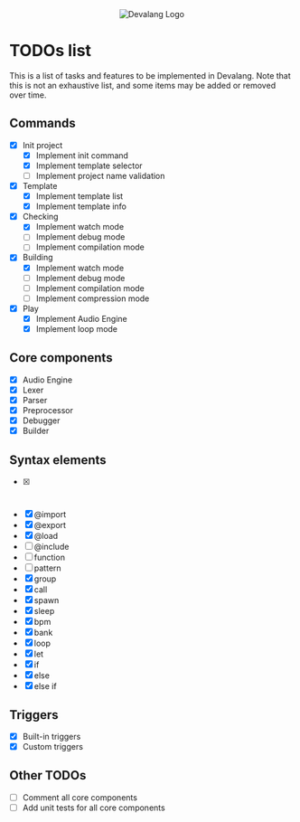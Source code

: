 <div align="center">
    <img src="https://firebasestorage.googleapis.com/v0/b/devaloop-labs.firebasestorage.app/o/devalang-teal-logo.svg?alt=media&token=d2a5705a-1eba-4b49-88e6-895a761fb7f7" alt="Devalang Logo">
</div>

# TODOs list

This is a list of tasks and features to be implemented in Devalang. Note that this is not an exhaustive list, and some items may be added or removed over time.

## Commands

- [x] Init project
  - [x] Implement init command
  - [x] Implement template selector
  - [ ] Implement project name validation
- [x] Template
  - [x] Implement template list
  - [x] Implement template info
- [x] Checking
  - [x] Implement watch mode
  - [ ] Implement debug mode
  - [ ] Implement compilation mode
- [x] Building
  - [x] Implement watch mode
  - [ ] Implement debug mode
  - [ ] Implement compilation mode
  - [ ] Implement compression mode
- [x] Play
  - [x] Implement Audio Engine
  - [x] Implement loop mode

## Core components

- [x] Audio Engine
- [x] Lexer
- [x] Parser
- [x] Preprocessor
- [x] Debugger
- [x] Builder

## Syntax elements

- [x] #
- [x] @import
- [x] @export
- [x] @load
- [ ] @include
- [ ] function
- [ ] pattern
- [x] group
- [x] call
- [x] spawn
- [x] sleep
- [x] bpm
- [x] bank
- [x] loop
- [x] let
- [x] if
- [x] else
- [x] else if

## Triggers

- [x] Built-in triggers
- [x] Custom triggers

## Other TODOs

- [ ] Comment all core components
- [ ] Add unit tests for all core components